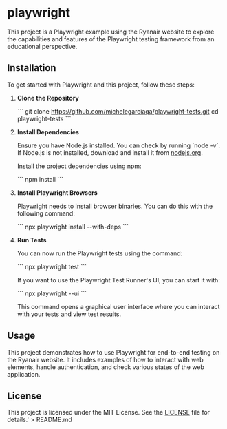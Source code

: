 # playwright

This project is a Playwright example using the Ryanair website to explore the capabilities and features of the Playwright testing framework from an educational perspective.

## Installation

To get started with Playwright and this project, follow these steps:

1. **Clone the Repository**

   \`\`\`
   git clone https://github.com/michelegarciaqa/playwright-tests.git
   cd playwright-tests
   \`\`\`

2. **Install Dependencies**

   Ensure you have Node.js installed. You can check by running \`node -v\`. If Node.js is not installed, download and install it from [nodejs.org](https://nodejs.org/).

   Install the project dependencies using npm:

   \`\`\`
   npm install
   \`\`\`

3. **Install Playwright Browsers**

   Playwright needs to install browser binaries. You can do this with the following command:

   \`\`\`
   npx playwright install --with-deps
   \`\`\`

4. **Run Tests**

   You can now run the Playwright tests using the command:

   \`\`\`
   npx playwright test
   \`\`\`

   If you want to use the Playwright Test Runner\'s UI, you can start it with:

   \`\`\`
   npx playwright --ui
   \`\`\`

   This command opens a graphical user interface where you can interact with your tests and view test results.

## Usage

This project demonstrates how to use Playwright for end-to-end testing on the Ryanair website. It includes examples of how to interact with web elements, handle authentication, and check various states of the web application.


## License

This project is licensed under the MIT License. See the [LICENSE](LICENSE) file for details.' > README.md
